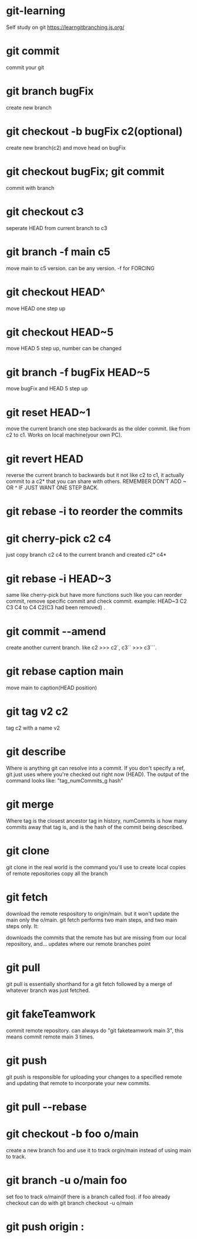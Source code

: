 # git-learning
Self study on git
https://learngitbranching.js.org/

#  git commit   
commit your git

#  git branch bugFix       
create new branch
# git checkout -b bugFix c2(optional)
create new branch(c2) and move head on bugFix
#  git checkout bugFix; git commit  
commit with branch 

#  git checkout c3     
seperate HEAD from current branch to c3
#  git branch -f main c5  
move main to c5 version. can be any version.   -f for FORCING
#  git checkout HEAD^     
move HEAD one step up
#  git checkout HEAD~5        
move HEAD 5 step up, number can be changed
#  git branch -f bugFix HEAD~5   
move bugFix and HEAD 5 step up

#  git reset HEAD~1         
move the current branch one step backwards as the older commit. like from c2 to c1. Works on local machine(your own PC). 
#  git revert HEAD         
reverse the current branch to backwards but it not like c2 to c1, it actually commit to a c2* that you can share with others. REMEMBER DON'T ADD ~ OR ^ IF JUST WANT ONE STEP BACK.

#  git rebase -i to reorder the commits
#  git cherry-pick c2 c4     
just copy branch c2 c4 to the current branch and created c2* c4*
#  git rebase -i HEAD~3     
same like cherry-pick but have more functions such like you can reorder commit, remove specific commit and check commit. example: HEAD~3 C2 C3 C4 to C4 C2(C3 had been removed) .
#  git commit --amend       
create another current branch. like c2 >>> c2`, c3`` >>> c3```.

#  git rebase caption main  
move main to caption(HEAD position)
#  git tag v2 c2 
tag c2 with a name v2
#  git describe <ref>

Where <ref> is anything git can resolve into a commit. If you don't specify a ref, git just uses where you're checked out right now (HEAD).
The output of the command looks like: "tag_numCommits_g hash"
# git merge 


Where tag is the closest ancestor tag in history, numCommits is how many commits away that tag is, and <hash> is the hash of the commit being described.
# git clone
git clone in the real world is the command you'll use to create local copies of remote repositories
copy all the branch 
# git fetch
download the remote respository to origin/main. but it won't update the main only the o/main. 
git fetch performs two main steps, and two main steps only. It:

downloads the commits that the remote has but are missing from our local repository, and...
updates where our remote branches point
# git pull
 git pull is essentially shorthand for a git fetch followed by a merge of whatever branch was just fetched.

# git fakeTeamwork

 commit remote repository. can always do "git faketeamwork main 3", this means commit remote main 3 times. 

 # git push

 git push is responsible for uploading your changes to a specified remote and updating that remote to incorporate your new commits. 
 # git pull --rebase
 # git checkout -b foo o/main
create a new branch foo and use it to track orgin/main instead of using main to track.
 # git branch -u o/main foo
 set foo to track o/main(if there is a branch called foo). if foo already checkout can do with git branch checkout -u o/main
# git push origin <source>:<destination>
